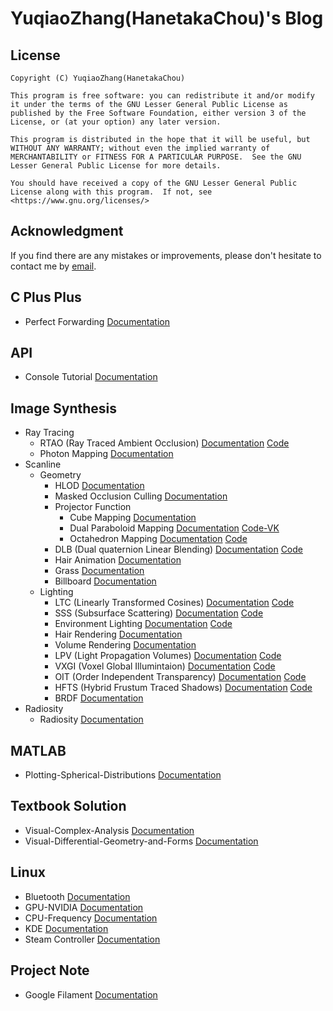 # YuqiaoZhang(HanetakaChou)'s Blog  

## License  
```  
Copyright (C) YuqiaoZhang(HanetakaChou)

This program is free software: you can redistribute it and/or modify it under the terms of the GNU Lesser General Public License as published by the Free Software Foundation, either version 3 of the License, or (at your option) any later version.

This program is distributed in the hope that it will be useful, but WITHOUT ANY WARRANTY; without even the implied warranty of MERCHANTABILITY or FITNESS FOR A PARTICULAR PURPOSE.  See the GNU Lesser General Public License for more details.

You should have received a copy of the GNU Lesser General Public License along with this program.  If not, see <https://www.gnu.org/licenses/>
```  

## Acknowledgment  

If you find there are any mistakes or improvements, please don't hesitate to contact me by [email](mailto:HanetakaChou@outlook.com).  

## C Plus Plus  

- Perfect Forwarding [Documentation](C-Plus-Plus/Perfect-Forwarding.html)  

## API  

- Console Tutorial [Documentation](https://hanetakachou.github.io/Console-Tutorial/)  

## Image Synthesis  

- Ray Tracing  
    - RTAO (Ray Traced Ambient Occlusion) [Documentation](Image-Synthesis/Ray-Tracing/Ray-Traced-Ambient-Occlusion.html) [Code](https://github.com/HanetakaChou/Ray-Traced-Ambient-Occlusion)  
    - Photon Mapping [Documentation](Image-Synthesis/Ray-Tracing/Photon-Mapping.html)  
- Scanline  
    - Geometry  
        - HLOD [Documentation](Image-Synthesis/Scanline/Geometry/HLOD.html)  
        - Masked Occlusion Culling [Documentation](Image-Synthesis/Scanline/Geometry/Masked-Occlusion-Culling.html)  
        - Projector Function  
            - Cube Mapping [Documentation](Image-Synthesis/Scanline/Geometry/Projector-Function/Cube-Mapping.html)  
            - Dual Paraboloid Mapping [Documentation](Image-Synthesis/Scanline/Geometry/Projector-Function/Dual-Paraboloid-Mapping.html) [Code-VK](https://github.com/HanetakaChou/Image-Synthesis/tree/Dual-Paraboloid-Mapping-VK)  
            - Octahedron Mapping [Documentation](Image-Synthesis/Scanline/Geometry/Projector-Function/Octahedron-Mapping.html) [Code](https://github.com/HanetakaChou/Octahedron-Mapping)  
        - DLB (Dual quaternion Linear Blending) [Documentation](Image-Synthesis/Scanline/Geometry/Dual-Quaternion-Linear-Blending.html) [Code](https://github.com/HanetakaChou/Dual-Quaternion-Linear-Blending)  
        - Hair Animation [Documentation](Image-Synthesis/Scanline/Geometry/Hair-Animation.html)  
        - Grass [Documentation](Image-Synthesis/Scanline/Geometry/Grass.html)  
        - Billboard [Documentation](Image-Synthesis/Scanline/Geometry/Billboard.html)  
    - Lighting  
        - LTC (Linearly Transformed Cosines) [Documentation](Image-Synthesis/Scanline/Lighting/Linearly-Transformed-Cosines.html) [Code](https://github.com/HanetakaChou/Linearly-Transformed-Cosines)    
        - SSS (Subsurface Scattering) [Documentation](Image-Synthesis/Scanline/Lighting/Subsurface-Scattering.html) [Code](https://github.com/HanetakaChou/Subsurface-Scattering)  
        - Environment Lighting [Documentation](Image-Synthesis/Scanline/Lighting/Environment-Lighting.html) [Code](https://github.com/HanetakaChou/Environment-Lighting)  
        - Hair Rendering [Documentation](Image-Synthesis/Scanline/Lighting/Hair-Rendering.html)  
        - Volume Rendering [Documentation](Image-Synthesis/Scanline/Lighting/Volume-Rendering.html)  
        - LPV (Light Propagation Volumes) [Documentation](Image-Synthesis/Scanline/Lighting/Light-Propagation-Volumes.html) [Code](https://github.com/HanetakaChou/Light-Propagation-Volumes)  
        - VXGI (Voxel Global Illumintaion) [Documentation](Image-Synthesis/Scanline/Lighting/Voxel-Global-Illumintaion.html) [Code](https://github.com/HanetakaChou/Voxel-Global-Illumintaion)  
        - OIT (Order Independent Transparency) [Documentation](Image-Synthesis/Scanline/Lighting/Order-Independent-Transparency.html) [Code](https://github.com/HanetakaChou/Order-Independent-Transparency)  
        - HFTS (Hybrid Frustum Traced Shadows) [Documentation](Image-Synthesis/Scanline/Lighting/Hybrid-Frustum-Traced-Shadows.html) [Code](https://github.com/HanetakaChou/Hybrid-Frustum-Traced-Shadows)  
        - BRDF [Documentation](Image-Synthesis/Scanline/Lighting/BRDF.html)    
- Radiosity  
    - Radiosity [Documentation](Image-Synthesis/Radiosity/Radiosity.html)  


## MATLAB  

- Plotting-Spherical-Distributions [Documentation](MATLAB/Plotting-Spherical-Distributions.html)  

## Textbook Solution  

- Visual-Complex-Analysis [Documentation](Textbook-Solution/Visual-Complex-Analysis.html)  
- Visual-Differential-Geometry-and-Forms [Documentation](Textbook-Solution/Visual-Differential-Geometry-and-Forms.html)  

## Linux  

- Bluetooth [Documentation](Linux/Bluetooth.html)  
- GPU-NVIDIA [Documentation](Linux/GPU-NVIDIA.html)  
- CPU-Frequency [Documentation](Linux/CPU-Frequency.html)  
- KDE [Documentation](Linux/KDE.html)  
- Steam Controller [Documentation](Linux/Steam-Controller.html)  

## Project Note  

- Google Filament [Documentation](Project-Note/Google-Filament.html)  
